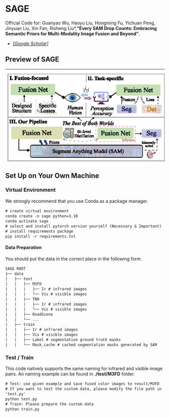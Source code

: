 # SAGE
Official Code for: Guanyao Wu, Haoyu Liu, Hongming Fu, Yichuan Peng, Jinyuan Liu, Xin Fan, Risheng Liu*,**“Every SAM Drop Counts: Embracing Semantic Priors for Multi-Modality Image Fusion and Beyond”**.
- [*[Google Scholar]*](https://scholar.google.com.hk/scholar?hl=zh-CN&as_sdt=0%2C5&q=Every+SAM+Drop+Counts%3A+Embracing+Semantic+Priors+for+Multi-Modality+Image+Fusion+and+Beyond&btnG=)
## Preview of SAGE
---

![preview](assets/fig1.png)
## Set Up on Your Own Machine

### Virtual Environment

We strongly recommend that you use Conda as a package manager.

```shell
# create virtual environment
conda create -n sage python=3.10
conda activate sage
# select and install pytorch version yourself (Necessary & Important)
# install requirements package
pip install -r requirements.txt
```
#### Data Preparation

You should put the data in the correct place in the following form.

```
SAGE ROOT
├── data
|   ├── test
|   |   ├── M3FD
|   |   |   ├── Ir # infrared images
|   |   |   └── Vis # visible images
|   |   ├── TNO
|   |   |   ├── Ir # infrared images
|   |   |   └── Vis # visible images
|   |   ├── RoadScene
|   |   └── ...
|   ├── train
|   |   ├── Ir # infrared images
|   |   ├── Vis # visible images
|   |   ├── Label # segmentation ground truth masks
|   |   └── Mask_cache # cached segmentation masks generated by SAM
```
### Test / Train
This code natively supports the same naming for infrared and visible image pairs. An naming example can be found in **./test/M3FD** folder.
```shell
# Test: use given example and save fused color images to result/M3FD
# If you want to test the custom data, please modify the file path in 'test.py'
python test.py
# Train: Please prepare the custom data
python train.py
```
